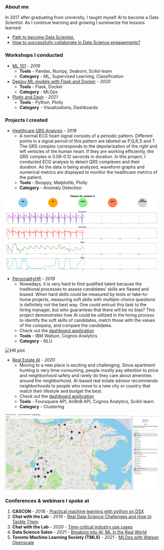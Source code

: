 ### About me
In 2017 after graduating from university, I taught myself AI to become a Data Scientist. As I continue learning and growing I summarize the lessons learned:
- [Path to become Data Scientist.](https://safuras.notion.site/Journey-to-Becoming-a-Data-Scientist-9c41fa0a6af947a9813e1e6ced4e68f4)
- [How to successfully collaborate in Data Science engagements?](https://safuras.notion.site/How-to-collaborate-in-DS-project-843e95410051486d9e8c906bd630b04f)

### Workshops I conducted
- [ML 101](https://github.com/ssuleyma/ML101_Workshop) - <i>2019</i>
  - **Tools** - Pandas, Numpy, Seaborn, Scikit-learn
  - **Category** - ML, Supervised Learning, Classification
- [Deploy ML models with Flask and Docker](https://github.com/ssuleyma/Flask_Docker_Tutorial) - <i>2020</i>
  - **Tools** - Flask, Docker
  - **Category** - MLOps
- [Plotly and Dash](https://github.com/ssuleyma/Plotly-Dash-Tutorial) - <i>2021</i>
  - **Tools** - Python, Plotly
  - **Category** - Visualizations, Dashboards

### Projects I created
- [Healthcare QRS Analysis](https://github.com/ssuleyma/Healthcare-QRS) - <i>2018</i>
  - A normal ECG heart signal consists of a periodic pattern. Different points in a signal period of this pattern are labeled as P,Q,R,S and T. The QRS complex corresponds to the depolarization of the right and left verticles of the human heart. If they are working efficiently, the QRS complex is 0.08-0.12 seconds in duration. In this project, I conducted ECG analysis to detect QRS complexes and their duration. As the data is being analyzed, waveform graphs and numerical metrics are displayed to monitor the healthcare metrics of the patient.
  - **Tools** - Biosppy, Matplotlib, Plotly
  - **Category** - Anomaly Detection
  
<img src="https://github.com/mlhubca/lab/blob/master/eventstore/animation.gif?raw=true" alt="ECG plot" width="500">
 
- [PersonalityHR](https://github.com/ssuleyma/PersonalityHR) - <i>2019</i>
  - Nowadays, it is very hard to find qualified talent because the traditional processes to assess candidates’ skills are flawed and biased. When hard skills could be measured by tests or take-to-home projects, measuring soft skills with multiple-choice questions is definitely not the best way. One could entrust this task to the hiring manager, but who guarantees that there will be no bias? This project demonstrates how AI could be utilized in the hiring process to identify the soft skills of candidates, match those with the values of the company, and compare the candidates.
  - Check out the [dashboard application](https://dataplatform.cloud.ibm.com/dashboards/4e72ca8a-3519-4627-ac7c-d94493fa1e66/view/5f67dc1621a93d904ec3dce407cc2d507c362759b3bbd152d3d67b4906357697f36a1a93c82d480fd916036af6ef170dc9)
  - **Tools** - IBM Watson, Cognos Analytics
  - **Category** - NLU
  
<img src="https://github.com/ssuleyma/PersonalityHR/blob/master/hr.gif?raw=true" alt="HR plot" width="500">

- [Real Estate AI](https://github.com/ssuleyma/RealEstateAI) - <i>2020</i> 
  - Moving to a new place is exciting and challenging. Since apartment hunting is very time-consuming, people mostly pay attention to price and neighborhood safety and rarely do they care about amenities around the neighborhood. AI-based real estate advisor recommends neighborhoods to people who move to a new city or country that match their lifestyle and budget the best.
  - Check out the [dashboard application](https://dataplatform.cloud.ibm.com/dashboards/0b822704-5deb-48be-8133-1fb4c4f0c231/view/771bdc7e3b962b944fe2bde407cb28552e31255fb3bb815182d77b490c327997a86f1490c87a4909d3125432f5ed150cce)
  - **Tools** - Foursquare API, AirBnB API, Cognos Analytics, Scikit-learn
  - **Category** - Clustering
  
<img src="https://github.com/ssuleyma/RealEstateAI/blob/main/rlai.gif?raw=true" alt="RE plot" width="500">

### Conferences & webinars I spoke at
1. **CASCON** - <i>2018</i> - [Practical machine learning with python on DSX](https://dblp.org/pid/235/7932.html)
2. **Chat with the Lab** - <i>2019</i> - [Real Data Science Challenges and How to Tackle Them](https://event.on24.com/eventRegistration/EventLobbyServlet?target=reg20.jsp&referrer=&eventid=2160039&sessionid=1&key=1E3A1C59DB46D3DD03B230A94781E9BC&regTag=&sourcepage=register)
3. **Chat with the Lab** - <i>2020</i> - [Time-critical industry use cases](https://community.ibm.com/community/user/datascience/communities/community-home/digestviewer/viewthread?GroupId=2749&MessageKey=26b7031e-09b5-4570-9f72-3dfe41c811a2&CommunityKey=f1c2cf2b-28bf-4b68-8570-b239473dcbbc&tab=digestviewer#bm26b7031e-09b5-4570-9f72-3dfe41c811a2)
4. **Data Science Salon** - <i>2021</i> -  [Breaking into AI: ML in the Real World](https://info.datascience.salon/breaking-into-ai-ml-in-the-real-world)
5. **Toronto Machine Learning Society (TMLS)** - <i>2021</i> - [MLOps with Watson Openscale](https://mlopsworld.com/about-us/)
